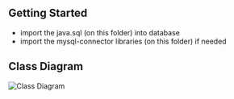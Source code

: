 ## Getting Started

- import the java.sql (on this folder) into database
- import the mysql-connector libraries (on this folder) if needed

## Class Diagram

![Class Diagram](https://cdn.discordapp.com/attachments/1031410367487807528/1069163029209563186/aol.png)
